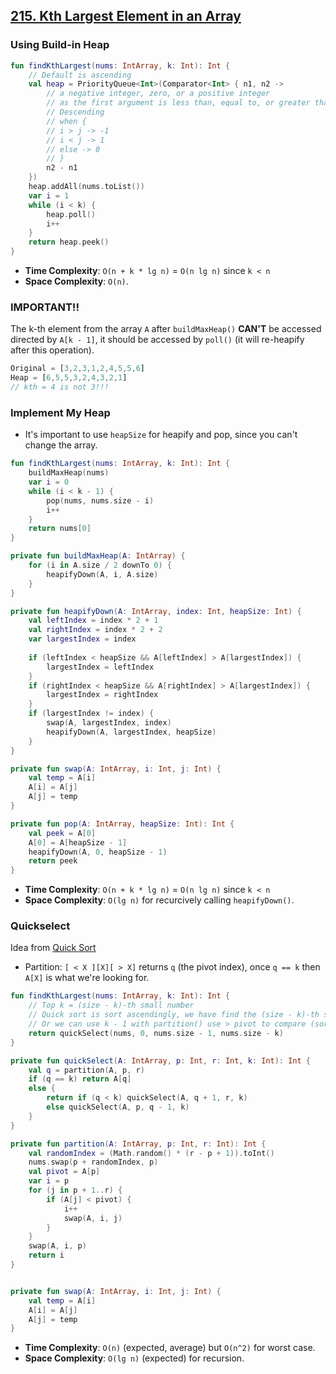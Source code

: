 ## [215. Kth Largest Element in an Array](https://leetcode.com/problems/kth-largest-element-in-an-array/)

### Using Build-in Heap
```kotlin
fun findKthLargest(nums: IntArray, k: Int): Int {
    // Default is ascending
    val heap = PriorityQueue<Int>(Comparator<Int> { n1, n2 ->
        // a negative integer, zero, or a positive integer 
        // as the first argument is less than, equal to, or greater than the second.
        // Descending
        // when {
        // i > j -> -1
        // i < j -> 1
        // else -> 0
        // }
        n2 - n1
    })
    heap.addAll(nums.toList())
    var i = 1
    while (i < k) {
        heap.poll()
        i++
    }
    return heap.peek()
}
```

* **Time Complexity**: `O(n + k * lg n)` = `O(n lg n)` since `k < n`
* **Space Complexity**: `O(n)`.

### IMPORTANT!!
The k-th element from the array `A` after `buildMaxHeap()` **CAN'T** be accessed directed by `A[k - 1]`, it should be accessed by `poll()` (it will re-heapify after this operation).

```js
Original = [3,2,3,1,2,4,5,5,6]
Heap = [6,5,5,3,2,4,3,2,1]
// kth = 4 is not 3!!!
```

### Implement My Heap
* It's important to use `heapSize` for heapify and pop, since you can't change the array.

```kotlin
fun findKthLargest(nums: IntArray, k: Int): Int {
    buildMaxHeap(nums)
    var i = 0
    while (i < k - 1) {
        pop(nums, nums.size - i)
        i++
    }
    return nums[0]
}

private fun buildMaxHeap(A: IntArray) {
    for (i in A.size / 2 downTo 0) {
        heapifyDown(A, i, A.size) 
    }
}

private fun heapifyDown(A: IntArray, index: Int, heapSize: Int) {
    val leftIndex = index * 2 + 1
    val rightIndex = index * 2 + 2
    var largestIndex = index
    
    if (leftIndex < heapSize && A[leftIndex] > A[largestIndex]) {
        largestIndex = leftIndex
    }
    if (rightIndex < heapSize && A[rightIndex] > A[largestIndex]) {
        largestIndex = rightIndex
    }
    if (largestIndex != index) {
        swap(A, largestIndex, index)
        heapifyDown(A, largestIndex, heapSize)
    }
}

private fun swap(A: IntArray, i: Int, j: Int) {
    val temp = A[i]
    A[i] = A[j]
    A[j] = temp
}

private fun pop(A: IntArray, heapSize: Int): Int {
    val peek = A[0]
    A[0] = A[heapSize - 1]
    heapifyDown(A, 0, heapSize - 1)
    return peek
}
```

* **Time Complexity**: `O(n + k * lg n)` = `O(n lg n)` since `k < n`
* **Space Complexity**: `O(lg n)` for recurcively calling `heapifyDown()`.

### Quickselect
Idea from [Quick Sort](../topics/sorting.md#quick-sort)

* Partition: `[ < X ][X][ > X]` returns `q` (the pivot index), once `q == k` then `A[X]` is what we're looking for.

```kotlin
fun findKthLargest(nums: IntArray, k: Int): Int {
    // Top k = (size - k)-th small number
    // Quick sort is sort ascendingly, we have find the (size - k)-th small number!!
    // Or we can use k - 1 with partition() use > pivot to compare (sort descending)
    return quickSelect(nums, 0, nums.size - 1, nums.size - k)
}

private fun quickSelect(A: IntArray, p: Int, r: Int, k: Int): Int {
    val q = partition(A, p, r)
    if (q == k) return A[q]
    else {
        return if (q < k) quickSelect(A, q + 1, r, k)
        else quickSelect(A, p, q - 1, k)
    }
}

private fun partition(A: IntArray, p: Int, r: Int): Int {
    val randomIndex = (Math.random() * (r - p + 1)).toInt()
    nums.swap(p + randomIndex, p)
    val pivot = A[p]
    var i = p
    for (j in p + 1..r) {
        if (A[j] < pivot) {
            i++
            swap(A, i, j)
        }
    }
    swap(A, i, p)
    return i
}


private fun swap(A: IntArray, i: Int, j: Int) {
    val temp = A[i]
    A[i] = A[j]
    A[j] = temp
}
```

* **Time Complexity**: `O(n)` (expected, average) but `O(n^2)` for worst case.
* **Space Complexity**: `O(lg n)` (expected) for recursion.